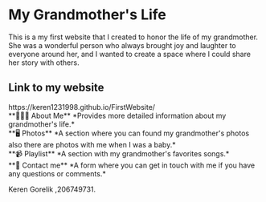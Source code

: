 
<h1><b>My Grandmother's Life</h1></b>
This is a my first website that I created to honor the life of my grandmother.
She was a wonderful person who always brought joy and laughter to everyone around her, and I wanted to create a space where I could share her story with others.
</br>
<h2><b>Link to my website</h2></b>
https://keren1231998.github.io/FirstWebsite/ 
</br>
**👨🏻‍💻 About Me**
*Provides more detailed information about my grandmother's life.*
</br>
**🖥 Photos**
*A section where you can found my grandmother's photos also there are photos with me when I was a baby.*
</br>
**📹 Playlist**
*A section with my grandmother's favorites songs.*
</br>
**📝 Contact me**
*A form where you can get in touch with me if you have any questions or comments.*

Keren Gorelik ,206749731.
